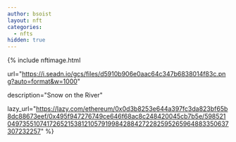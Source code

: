 ```yaml
---
author: bsoist
layout: nft
categories:
  - nfts
hidden: true
---
```

{% include nftimage.html 

url="https://i.seadn.io/gcs/files/d5910b906e0aac64c347b6838014f83c.png?auto=format&w=1000" 

description="Snow on the River" 

lazy_url="https://lazy.com/ethereum/0x0d3b8253e644a397fc3da823bf65b8dc88673eef/0x495f947276749ce646f68ac8c248420045cb7b5e/5985210497355107417265215381210579199842884272282595265964883350637307232257" %}

